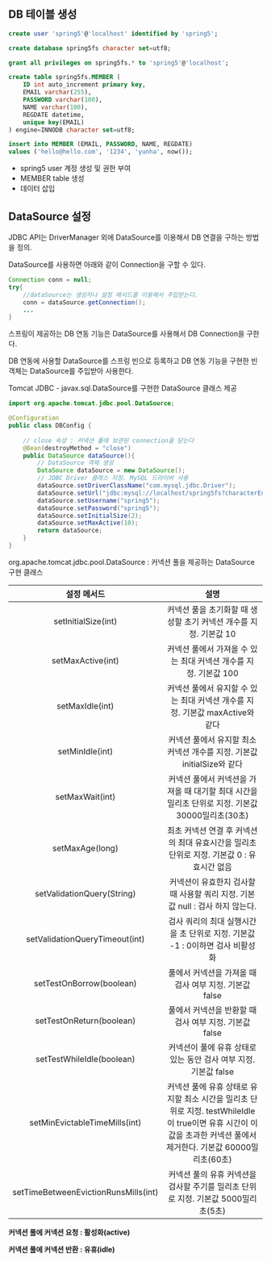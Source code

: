 ## DB 테이블 생성

```sql
create user 'spring5'@'localhost' identified by 'spring5';

create database spring5fs character set=utf8;

grant all privileges on spring5fs.* to 'spring5'@'localhost';

create table spring5fs.MEMBER (
    ID int auto_increment primary key,
    EMAIL varchar(255),
    PASSWORD varchar(100),
    NAME varchar(100),
    REGDATE datetime,
    unique key(EMAIL)
) engine=INNODB character set=utf8;

insert into MEMBER (EMAIL, PASSWORD, NAME, REGDATE)
values ('hello@hello.com', '1234', 'yunha', now());
```

- spring5 user 계정 생성 및 권한 부여
- MEMBER  table 생성
- 데이터 삽입



## DataSource 설정

JDBC API는 DriverManager 외에 DataSource를 이용해서 DB 연결을 구하는 방법을 정의.

DataSource를 사용하면 아래와 같이 Connection을 구할 수 있다.

```java
Connection conn = null;
try{
    //dataSource는 생성자나 설정 메서드를 이용해서 주입받는다.
    conn = dataSource.getConnection();
    ...
}
```

스프링이 제공하는 DB 연동 기능은 DataSource를 사용해서 DB Connection을 구한다.

DB 연동에 사용할 DataSource를 스프링 빈으로 등록하고 DB 연동 기능을 구현한 빈 객체는 DataSource를 주입받아 사용한다.

Tomcat JDBC - javax.sql.DataSource를 구현한 DataSource 클래스 제공

```java
import org.apache.tomcat.jdbc.pool.DataSource;

@Configuration
public class DBConfig {
    
    // close 속성 : 커넥션 풀에 보관된 connection을 닫는다
    @Bean(destroyMethod = "close") 
    public DataSource dataSource(){
        // DataSource 객체 생성
        DataSource dataSource = new DataSource();
        // JDBC Driver 클래스 지정. MySQL 드라이버 사용
        dataSource.setDriverClassName("com.mysql.jdbc.Driver");
        dataSource.setUrl("jdbc:mysql://localhost/spring5fs?characterEncoding=utf8");
        dataSource.setUsername("spring5");
        dataSource.setPassword("spring5");
        dataSource.setInitialSize(2);
        dataSource.setMaxActive(10);
        return dataSource;
    }
}
```

org.apache.tomcat.jdbc.pool.DataSource : 커넥션 풀을 제공하는 DataSource 구현 클래스



|             설정 메서드              |                             설명                             |
| :----------------------------------: | :----------------------------------------------------------: |
|         setInitialSize(int)          | 커넥션 풀을 초기화할 때 생성할 초기 커넥션 개수를 지정. 기본값 10 |
|          setMaxActive(int)           | 커넥션 풀에서 가져올 수 있는 최대 커넥션 개수를 지정. 기본값 100 |
|           setMaxIdle(int)            | 커넥션 풀에서 유지할 수 있는 최대 커넥션 개수를 지정. 기본값 maxActive와 같다 |
|           setMinIdle(int)            | 커넥션 풀에서 유지할 최소 커넥션 개수를 지정. 기본값 initialSize와 같다 |
|           setMaxWait(int)            | 커넥션 풀에서 커넥션을 가져올 때 대기할 최대 시간을 밀리초 단위로 지정. 기본값 30000밀리초(30초) |
|           setMaxAge(long)            | 최초 커넥션 연결 후 커넥션의 최대 유효시간을 밀리초 단위로 지정. 기본값 0 : 유효시간 없음 |
|      setValidationQuery(String)      | 커넥션이 유효한지 검사할 때 사용할 쿼리 지정. 기본값 null : 검사 하지 않는다. |
|    setValidationQueryTimeout(int)    | 검사 쿼리의 최대 실행시간을 초 단위로 지정. 기본값 -1 : 0이하면 검사 비활성화 |
|       setTestOnBorrow(boolean)       |   풀에서 커넥션을 가져올 때  검사 여부 지정. 기본값 false    |
|       setTestOnReturn(boolean)       |    풀에서 커넥션을 반환할 때 검사 여부 지정. 기본값 false    |
|      setTestWhileIdle(boolean)       | 커넥션이 풀에 유휴 상태로 있는 동안 검사 여부 지정. 기본값 false |
|    setMinEvictableTimeMills(int)     | 커넥션 풀에 유휴 상태로 유지할 최소 시간을 밀리초 단위로 지정.  testWhileIdle이 true이면 유휴 시간이 이 값을 초과한 커넥션 풀에서 제거한다. 기본값 60000밀리초(60초) |
| setTimeBetweenEvictionRunsMills(int) | 커넥션 풀의 유휴 커넥션을 검사할 주기를 밀리초 단위로 지정. 기본값 5000밀리초(5초) |

**커넥션 풀에 커넥션 요청 : 활성화(active)**

**커넥션 풀에 커넥션 반환 : 유휴(idle)**

